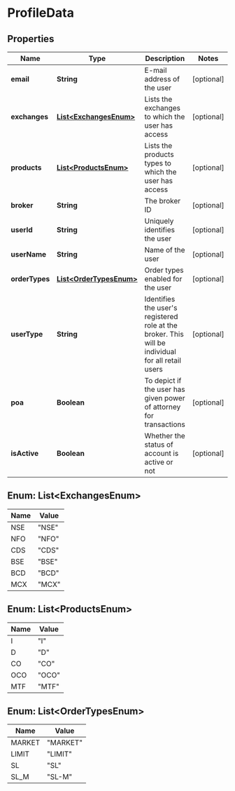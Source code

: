 # ProfileData

## Properties
Name | Type | Description | Notes
------------ | ------------- | ------------- | -------------
**email** | **String** | E-mail address of the user |  [optional]
**exchanges** | [**List&lt;ExchangesEnum&gt;**](#List&lt;ExchangesEnum&gt;) | Lists the exchanges to which the user has access |  [optional]
**products** | [**List&lt;ProductsEnum&gt;**](#List&lt;ProductsEnum&gt;) | Lists the products types to which the user has access |  [optional]
**broker** | **String** | The broker ID |  [optional]
**userId** | **String** | Uniquely identifies the user |  [optional]
**userName** | **String** | Name of the user |  [optional]
**orderTypes** | [**List&lt;OrderTypesEnum&gt;**](#List&lt;OrderTypesEnum&gt;) | Order types enabled for the user |  [optional]
**userType** | **String** |   Identifies the user&#x27;s registered role at the broker. This will be individual for all retail users |  [optional]
**poa** | **Boolean** |   To depict if the user has given power of attorney for transactions |  [optional]
**isActive** | **Boolean** |   Whether the status of account is active or not |  [optional]

<a name="List<ExchangesEnum>"></a>
## Enum: List&lt;ExchangesEnum&gt;
Name | Value
---- | -----
NSE | &quot;NSE&quot;
NFO | &quot;NFO&quot;
CDS | &quot;CDS&quot;
BSE | &quot;BSE&quot;
BCD | &quot;BCD&quot;
MCX | &quot;MCX&quot;

<a name="List<ProductsEnum>"></a>
## Enum: List&lt;ProductsEnum&gt;
Name | Value
---- | -----
I | &quot;I&quot;
D | &quot;D&quot;
CO | &quot;CO&quot;
OCO | &quot;OCO&quot;
MTF | &quot;MTF&quot;

<a name="List<OrderTypesEnum>"></a>
## Enum: List&lt;OrderTypesEnum&gt;
Name | Value
---- | -----
MARKET | &quot;MARKET&quot;
LIMIT | &quot;LIMIT&quot;
SL | &quot;SL&quot;
SL_M | &quot;SL-M&quot;
